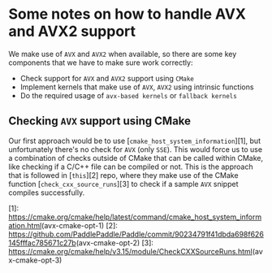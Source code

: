 # Some notes on how to handle AVX and AVX2 support

We make use of `AVX` and `AVX2` when available, so there are some key components
that we have to make sure work correctly:

* Check support for `AVX` and `AVX2` support using `CMake`
* Implement kernels that make use of `AVX`, `AVX2` using intrinsic functions
* Do the required usage of `avx-based kernels` or `fallback kernels`

## Checking `AVX` support using CMake

Our first approach would be to use [`cmake_host_system_information`][1], but
unfortunately there's no check for `AVX` (only `SSE`). This would force us to
use a combination of checks outside of CMake that can be called within CMake,
like checking if a C/C++ file can be compiled or not. This is the approach that
is followed in [`this`][2] repo, where they make use of the CMake function
[`check_cxx_source_runs`][3] to check if a sample `AVX` snippet compiles
successfully.

[1]: <https://cmake.org/cmake/help/latest/command/cmake_host_system_information.html>(avx-cmake-opt-1)
[2]: <https://github.com/PaddlePaddle/Paddle/commit/90234791f41dbda698f626145fffac785671c27b>(avx-cmake-opt-2)
[3]: <https://cmake.org/cmake/help/v3.15/module/CheckCXXSourceRuns.html>(avx-cmake-opt-3)
